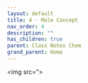 ```yaml
---
layout: default
title: 4 - Mole Concept
nav_order: 4
description: ""
has_children: true
parent: Class Notes Chem
grand_parent: Home
---
```


<img src=">